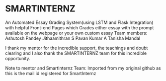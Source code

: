 # SMARTINTERNZ
An Automated Essay Grading System(using LSTM and Flask Integration) with helpful Front-end Pages which Grades either essay with the prompt available on the webpage or your own custom essay 
Team members:
Ashutosh Pandey
Jithaamithran S
Pavan Kumar A
Tanisha Mandal

I thank my mentor for the incredible support, the teachings and doubt clearing and I also thank the SMARTINTERNZ team for this incredible opportunity.

Note to mentor and SmartInternz Team:
Imported from my original github as this is the mail id registered for SmartInternz

